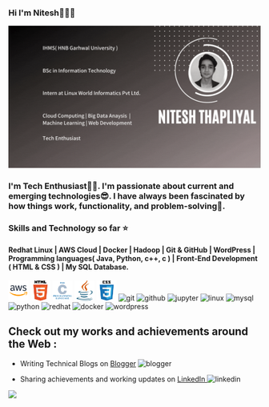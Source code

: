 ### Hi I'm Nitesh👋👨‍🎓
<img src ="https://github.com/Nitesh-thapliyal/Nitesh-thapliyal/blob/main/Nitesh%20thapliyal.gif">

### I'm Tech Enthusiast👨‍💻. I'm passionate about current and emerging technologies😎. I have always been fascinated by how things work, functionality, and problem-solving🧐.

### Skills and Technology so far ⭐
#### Redhat Linux | AWS Cloud | Docker | Hadoop | Git & GitHub | WordPress | Programming languages( Java, Python, c++, c ) | Front-End Development ( HTML & CSS ) | My SQL Database.

<img src="https://raw.githubusercontent.com/github/explore/fbceb94436312b6dacde68d122a5b9c7d11f9524/topics/aws/aws.png" height='40'> <img src="https://raw.githubusercontent.com/github/explore/80688e429a7d4ef2fca1e82350fe8e3517d3494d/topics/html/html.png" height='40'> <img src="https://raw.githubusercontent.com/github/explore/80688e429a7d4ef2fca1e82350fe8e3517d3494d/topics/c/c.png" height='40'> <img src="https://raw.githubusercontent.com/github/explore/80688e429a7d4ef2fca1e82350fe8e3517d3494d/topics/java/java.png" height='40'> <img src="https://raw.githubusercontent.com/github/explore/80688e429a7d4ef2fca1e82350fe8e3517d3494d/topics/css/css.png" height='40'> <img src='https://cdn.jsdelivr.net/npm/simple-icons@3.0.1/icons/git.svg' alt='git' height='40'> <img src='https://cdn.jsdelivr.net/npm/simple-icons@3.0.1/icons/github.svg' alt='github' height='40'> <img src='https://cdn.jsdelivr.net/npm/simple-icons@3.0.1/icons/jupyter.svg' alt='jupyter' height='40'> <img src='https://cdn.jsdelivr.net/npm/simple-icons@3.0.1/icons/linux.svg' alt='linux' height='40'> <img src='https://cdn.jsdelivr.net/npm/simple-icons@3.0.1/icons/mysql.svg' alt='mysql' height='40'> <img src='https://cdn.jsdelivr.net/npm/simple-icons@3.0.1/icons/python.svg' alt='python' height='40'> <img src='https://cdn.jsdelivr.net/npm/simple-icons@3.0.1/icons/redhat.svg' alt='redhat' height='40'> <img src='https://cdn.jsdelivr.net/npm/simple-icons@3.0.1/icons/docker.svg' alt='docker' height='40'> <img src='https://cdn.jsdelivr.net/npm/simple-icons@3.0.1/icons/wordpress.svg' alt='wordpress' height='40'> 

## Check out my works and achievements around the Web :

- Writing Technical Blogs on <a href="https://bauddhik-geek.blogspot.com/">Blogger</a> <img src='https://cdn.jsdelivr.net/npm/simple-icons@3.0.1/icons/blogger.svg' alt='blogger' height='20'>

- Sharing achievements and working updates on <a href="https://www.linkedin.com/in/nitesh-thapliyal-4403a1135">LinkedIn </a><img src='https://cdn.jsdelivr.net/npm/simple-icons@3.0.1/icons/linkedin.svg' alt='linkedin' height='20'>

<img src ="https://github-readme-stats.vercel.app/api?username=Nitesh-thapliyal">
